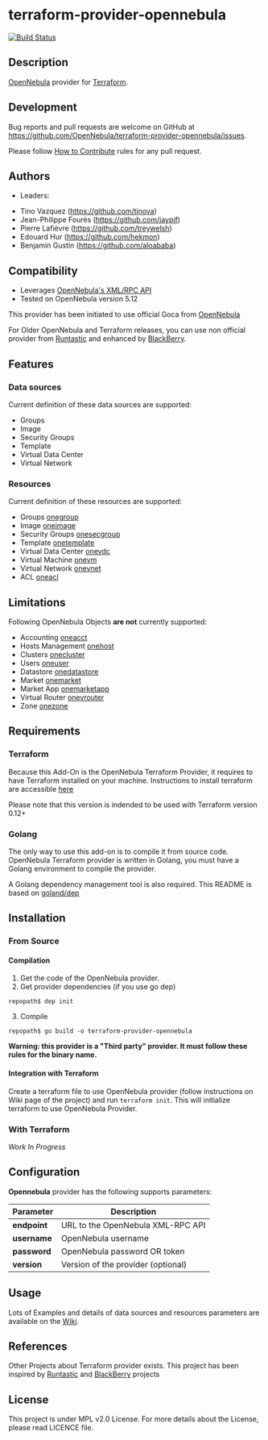 # terraform-provider-opennebula

[![Build Status](https://travis-ci.org/OpenNebula/terraform-provider-opennebula.svg?branch=master)](https://travis-ci.org/OpenNebula/terraform-provider-opennebula)

## Description

[OpenNebula](https://opennebula.io/) provider for [Terraform](https://www.terraform.io/).

## Development

Bug reports and pull requests are welcome on GitHub at
https://github.com/OpenNebula/terraform-provider-opennebula/issues.

Please follow [How to Contribute](https://github.com/OpenNebula/one/wiki/How-to-participate-in-Add_on-Development) rules for any pull request.

## Authors

* Leaders:

- Tino Vazquez (https://github.com/tinova)
- Jean-Philippe Fourès (https://github.com/jaypif)
- Pierre Lafièvre (https://github.com/treywelsh)
- Edouard Hur (https://github.com/hekmon)
- Benjamin Gustin (https://github.com/aloababa)

## Compatibility

* Leverages [OpenNebula's XML/RPC API](https://docs.opennebula.io/5.12/integration/system_interfaces/api.html)
* Tested on OpenNebula version 5.12

This provider has been initiated to use official Goca from [OpenNebula](https://github.com/OpenNebula/one)

For Older OpenNebula and Terraform releases, you can use non official provider from [Runtastic](https://github.com/runtastic/terraform-provider-opennebula) and enhanced by [BlackBerry](https://github.com/blackberry/terraform-provider-opennebula).

## Features

### Data sources

Current definition of these data sources are supported:
* Groups
* Image
* Security Groups
* Template
* Virtual Data Center
* Virtual Network

### Resources

Current definition of these resources are supported:
* Groups [onegroup](https://docs.opennebula.io/5.12/integration/system_interfaces/api.html#onegroup)
* Image [oneimage](https://docs.opennebula.io/5.12/integration/system_interfaces/api.html#oneimage)
* Security Groups [onesecgroup](https://docs.opennebula.io/5.12/integration/system_interfaces/api.html#onesecgroup)
* Template [onetemplate](https://docs.opennebula.io/5.12/integration/system_interfaces/api.html#onetemplate)
* Virtual Data Center [onevdc](https://docs.opennebula.io/5.12/integration/system_interfaces/api.html#onevdc)
* Virtual Machine [onevm](https://docs.opennebula.io/5.12/integration/system_interfaces/api.html#onevm)
* Virtual Network [onevnet](https://docs.opennebula.io/5.12/integration/system_interfaces/api.html#onevnet)
* ACL [oneacl](https://docs.opennebula.io/5.12/integration/system_interfaces/api.html#oneacl)

## Limitations

Following OpenNebula Objects **are not** currently supported:
* Accounting [oneacct](https://docs.opennebula.io/5.12/integration/system_interfaces/api.html#oneacct)
* Hosts Management [onehost](https://docs.opennebula.io/5.12/integration/system_interfaces/api.html#onehost)
* Clusters [onecluster](https://docs.opennebula.io/5.12/integration/system_interfaces/api.html#onecluster)
* Users [oneuser](https://docs.opennebula.io/5.12/integration/system_interfaces/api.html#oneuser)
* Datastore [onedatastore](https://docs.opennebula.io/5.12/integration/system_interfaces/api.html#onedatastore)
* Market [onemarket](https://docs.opennebula.io/5.12/integration/system_interfaces/api.html#onemarket)
* Market App [onemarketapp](https://docs.opennebula.io/5.12/integration/system_interfaces/api.html#onemarketapp)
* Virtual Router [onevrouter](https://docs.opennebula.io/5.12/integration/system_interfaces/api.html#onevrouter)
* Zone [onezone](https://docs.opennebula.io/5.12/integration/system_interfaces/api.html#onezone)

## Requirements

### Terraform

Because this Add-On is the OpenNebula Terraform Provider, it requires to have Terraform installed on your machine.
Instructions to install terraform are accessible [here](https://learn.hashicorp.com/terraform/getting-started/install)

Please note that this version is indended to be used with Terraform version 0.12+

### Golang

The only way to use this add-on is to compile it from source code.
OpenNebula Terraform provider is written in Golang, you must have a Golang environment to compile the provider.

A Golang dependency management tool is also required. This README is based on [goland/dep](https://github.com/golang/dep)

## Installation

### From Source

#### Compilation

1. Get the code of the OpenNebula provider.
2. Get provider dependencies (if you use go dep)
```
repopath$ dep init
```
3. Compile
```
repopath$ go build -o terraform-provider-opennebula
```

**Warning: this provider is a "Third party" provider. It must follow these rules for the binary name.**

#### Integration with Terraform

Create a terraform file to use OpenNebula provider (follow instructions on Wiki page of the project) and run `terraform init`.
This will initialize terraform to use OpenNebula Provider.

### With Terraform

*Work In Progress*

## Configuration

**Opennebula** provider has the following supports parameters:

| **Parameter** | **Description**                       |
| --------- | --------------------------------- |
| **endpoint**  | URL to the OpenNebula XML-RPC API |
| **username**  | OpenNebula username               |
| **password**  | OpenNebula password OR token      |
| **version**   | Version of the provider (optional) |

## Usage

Lots of Examples and details of data sources and resources parameters are available on the [Wiki](https://github.com/OpenNebula/terraform-provider-opennebula/wiki).

## References

Other Projects about Terraform provider exists. This project has been inspired by [Runtastic](https://github.com/runtastic/terraform-provider-opennebula) and [BlackBerry](https://github.com/blackberry/terraform-provider-opennebula) projects

## License

This project is under MPL v2.0 License. For more details about the License, please read LICENCE file.
